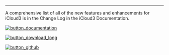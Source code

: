 

---

A comprehensive list of all of the new features and enhancements for iCloud3 is in the Change Log in the iCloud3 Documentation.

[![button_documentation](C:/Users/Gary/GitHub/iCoud3/docs/images/button_documentation.jpg)](https://gcobb321.github.io/icloud3/#/)

[![button_download_long](C:/Users/Gary/GitHub/iCoud3/docs/images/button_download_long.jpg)](https://github.com/gcobb321/icloud3/releases)

[![button_github](C:/Users/Gary/GitHub/iCoud3/docs/images/button_github.jpg)](https://github.com/gcobb321/icloud3)

